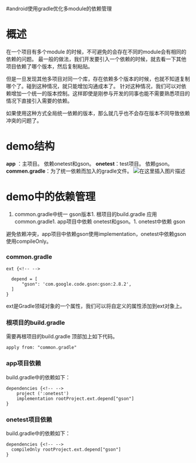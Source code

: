 #android使用gradle优化多module的依赖管理
# 概述

在一个项目有多个module 的时候，不可避免的会存在不同的module会有相同的依赖的问题。 最一般的做法，我们开发要引入一个依赖的时候，就去看一下其他项目依赖了哪个版本，然后复制粘贴。

但是一旦发现其他多项目对同一个库，存在依赖多个版本的时候，也就不知道复制哪个了。碰到这种情况，就只能增加沟通成本了。 针对这种情况，我们可以对依赖增加一个统一的版本控制。这样即使是刚参与开发的同事也能不需要熟悉项目的情况下直接引入需要的依赖。

>  
 如果使用这种方式全局统一依赖的版本，那么就几乎也不会存在版本不同导致依赖冲突的问题了。 


# demo结构

**app** ：主项目。 依赖onetest和gson。 **onetest**：test项目。 依赖gson。 **commen.gradle**：为了统一依赖而加入的gradle文件。 <img src="https://raw.githubusercontent.com/Double2hao/xujiajia_blog/main/img/16209911472650.png " alt="在这里插入图片描述">

# demo中的依赖管理
1. common.gradle中统一 gson版本1. 根项目的build.gradle 应用 common.gradle1. app项目中依赖 onetest和gson。1. onetest中依赖 gson
>  
 避免依赖冲突，app项目中依赖gson使用implementation，onetest中依赖gson使用compileOnly。 


### common.gradle

```
ext {<!-- -->

  depend = [
      "gson": 'com.google.code.gson:gson:2.8.2',
  ]
}

```

>  
 ext是Gradle领域对象的一个属性，我们可以将自定义的属性添加到ext对象上。 


### 根项目的build.gradle

需要再根项目的build.gradle 顶部加上如下代码。

```
apply from: "common.gradle"

```

### app项目依赖

build.gradle中的依赖如下：

```
dependencies {<!-- -->
    project (':onetest')
    implementation rootProject.ext.depend["gson"]
}

```

### onetest项目依赖

build.gradle中的依赖如下：

```
dependencies {<!-- -->
  compileOnly rootProject.ext.depend["gson"]
}

```